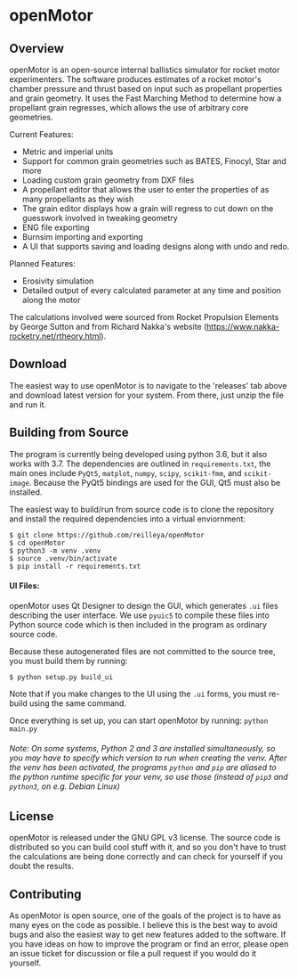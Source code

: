 openMotor
==========

Overview
--------
openMotor is an open-source internal ballistics simulator for rocket motor experimenters. The software produces estimates of a rocket motor's chamber pressure and thrust based on input such as propellant properties and grain geometry. It uses the Fast Marching Method to determine how a propellant grain regresses, which allows the use of arbitrary core geometries. 

Current Features:
* Metric and imperial units
* Support for common grain geometries such as BATES, Finocyl, Star and more
* Loading custom grain geometry from DXF files
* A propellant editor that allows the user to enter the properties of as many propellants as they wish
* The grain editor displays how a grain will regress to cut down on the guesswork involved in tweaking geometry
* ENG file exporting
* Burnsim importing and exporting
* A UI that supports saving and loading designs along with undo and redo.

Planned Features:
* Erosivity simulation
* Detailed output of every calculated parameter at any time and position along the motor

The calculations involved were sourced from Rocket Propulsion Elements by George Sutton and from Richard Nakka's website (https://www.nakka-rocketry.net/rtheory.html).

Download
-------
The easiest way to use openMotor is to navigate to the 'releases' tab above and download latest version for your system. From there, just unzip the file and run it. 

Building from Source
--------------------
The program is currently being developed using python 3.6, but it also works with 3.7. The dependencies are outlined in `requirements.txt`, the main ones include `PyQt5`, `matplot`, `numpy`, `scipy`, `scikit-fmm`, and `scikit-image`. Because the PyQt5 bindings are used for the GUI, Qt5 must also be installed.

The easiest way to build/run from source code is to clone the repository and install the required dependencies into a virtual enviornment:
```
$ git clone https://github.com/reilleya/openMotor
$ cd openMotor
$ python3 -m venv .venv
$ source .venv/bin/activate
$ pip install -r requirements.txt
```

#### UI Files:
openMotor uses Qt Designer to design the GUI, which generates `.ui` files describing the user interface. 
We use `pyuic5` to compile these files into Python source code which is then included in the program as ordinary source code.

Because these autogenerated files are not committed to the source tree, you must build them by running:
```
$ python setup.py build_ui
```
Note that if you make changes to the UI using the `.ui` forms, you must re-build using the same command.

Once everything is set up, you can start openMotor by running: `python main.py`
###### Note: On some systems, Python 2 and 3 are installed simultaneously, so you may have to specify which version to run when creating the venv. After the venv has been activated, the programs `python` and `pip` are aliased to the python runtime specific for your venv, so use those (instead of `pip3` and `python3`, on e.g. Debian Linux)


License
-------
openMotor is released under the GNU GPL v3 license. The source code is distributed so you can build cool stuff with it, and so you don't have to trust the calculations are being done correctly and can check for yourself if you doubt the results.

Contributing
------------
As openMotor is open source, one of the goals of the project is to have as many eyes on the code as possible. I believe this is the best way to avoid bugs and also the easiest way to get new features added to the software. If you have ideas on how to improve the program or find an error, please open an issue ticket for discussion or file a pull request if you would do it yourself.

